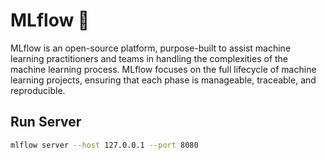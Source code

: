 # MLflow 🌊

MLflow is an open-source platform, purpose-built to assist machine learning practitioners and teams in handling the complexities of the machine learning process. MLflow focuses on the full lifecycle of machine learning projects, ensuring that each phase is manageable, traceable, and reproducible.

## Run Server

```bash
mlflow server --host 127.0.0.1 --port 8080
```
